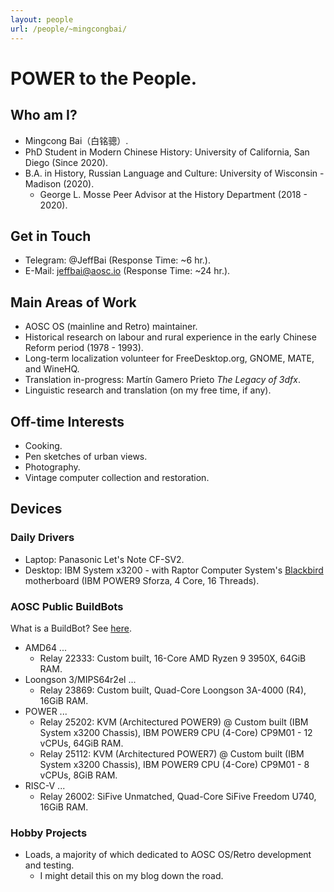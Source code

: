 ```yaml
---
layout: people
url: /people/~mingcongbai/
---
```



POWER to the People.
====================

Who am I?
---------

- Mingcong Bai（白铭骢）.
- PhD Student in Modern Chinese History: University of California, San Diego (Since 2020).
- B.A. in History, Russian Language and Culture: University of Wisconsin - Madison (2020).
    - George L. Mosse Peer Advisor at the History Department (2018 - 2020).

Get in Touch
------------

- Telegram: @JeffBai (Response Time: ~6 hr.).
- E-Mail: jeffbai@aosc.io (Response Time: ~24 hr.).

Main Areas of Work
------------------

- AOSC OS (mainline and Retro) maintainer.
- Historical research on labour and rural experience in the early Chinese Reform period (1978 - 1993).
- Long-term localization volunteer for FreeDesktop.org, GNOME, MATE, and WineHQ.
- Translation in-progress: Martín Gamero Prieto *The Legacy of 3dfx*.
- Linguistic research and translation (on my free time, if any).

Off-time Interests
------------------

- Cooking.
- Pen sketches of urban views.
- Photography.
- Vintage computer collection and restoration.

Devices
-------

### Daily Drivers

- Laptop: Panasonic Let's Note CF-SV2.
- Desktop: IBM System x3200 - with Raptor Computer System's [Blackbird](https://wiki.raptorcs.com/wiki/Blackbird) motherboard (IBM POWER9 Sforza, 4 Core, 16 Threads).

### AOSC Public BuildBots

What is a BuildBot? See [here](https://wiki.aosc.io/developer/infrastructure/buildbots/).

- AMD64 ...
    - Relay 22333: Custom built, 16-Core AMD Ryzen 9 3950X, 64GiB RAM.
- Loongson 3/MIPS64r2el ...
    - Relay 23869: Custom built, Quad-Core Loongson 3A-4000 (R4), 16GiB RAM.
- POWER ...
    - Relay 25202: KVM (Architectured POWER9) @ Custom built (IBM System x3200 Chassis), IBM POWER9 CPU (4-Core) CP9M01 - 12 vCPUs, 64GiB RAM.
    - Relay 25112: KVM (Architectured POWER7) @ Custom built (IBM System x3200 Chassis), IBM POWER9 CPU (4-Core) CP9M01 - 8 vCPUs, 8GiB RAM.
- RISC-V ...
    - Relay 26002: SiFive Unmatched, Quad-Core SiFive Freedom U740, 16GiB RAM.

### Hobby Projects

- Loads, a majority of which dedicated to AOSC OS/Retro development and testing.
    - I might detail this on my blog down the road.
